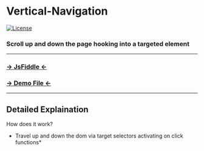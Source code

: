 # Vertical-Navigation

 [![License](http://img.shields.io/badge/License-MIT-blue.svg)](http://opensource.org/licenses/MIT)

### Scroll up and down the page hooking into a targeted element

***

### [→ JsFiddle ←](https://jsfiddle.net/hjb6631d/3/)
### [→ Demo File ←](https://github.com/gst4158/Vertical-Navigation/blob/master/example.html)
***

Detailed Explaination
-----------

How does it work? 

* Travel up and down the dom via target selectors activating on click functions* 

